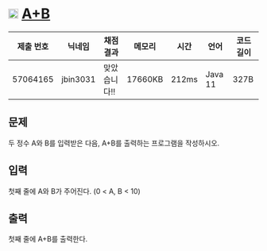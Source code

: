 # <img width="20px"  src="https://d2gd6pc034wcta.cloudfront.net/tier/1.svg" class="solvedac-tier"> [A+B](https://www.acmicpc.net/problem/1000) 

| 제출 번호 | 닉네임 | 채점 결과 | 메모리 | 시간 | 언어 | 코드 길이 |
|---|---|---|---|---|---|---|
|57064165|jbin3031|맞았습니다!! |17660KB|212ms|Java 11|327B|

## 문제
<p>두 정수 A와 B를 입력받은 다음, A+B를 출력하는 프로그램을 작성하시오.</p>

## 입력
<p>첫째 줄에 A와 B가 주어진다. (0 < A, B < 10)</p>

## 출력
<p>첫째 줄에 A+B를 출력한다.</p>

